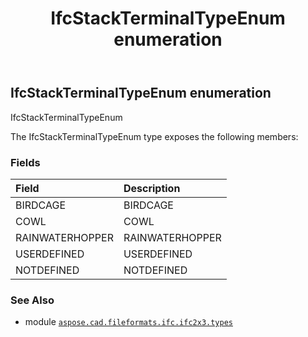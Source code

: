 ﻿---
title: IfcStackTerminalTypeEnum enumeration
second_title: Aspose.CAD for Python via .NET API References
description: 
type: docs
weight: 2960
url: /aspose.cad.fileformats.ifc.ifc2x3.types/ifcstackterminaltypeenum/
is_root: false
---

## IfcStackTerminalTypeEnum enumeration

IfcStackTerminalTypeEnum



The IfcStackTerminalTypeEnum type exposes the following members:

### Fields
| Field | Description |
| :- | :- |
| BIRDCAGE | BIRDCAGE |
| COWL | COWL |
| RAINWATERHOPPER | RAINWATERHOPPER |
| USERDEFINED | USERDEFINED |
| NOTDEFINED | NOTDEFINED |



### See Also
* module [`aspose.cad.fileformats.ifc.ifc2x3.types`](..)

